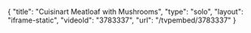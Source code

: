 {
    "title": "Cuisinart Meatloaf with Mushrooms",
    "type": "solo",
    "layout": "iframe-static",
    "videoId": "3783337",
    "url": "\/tvpembed\/3783337"
}